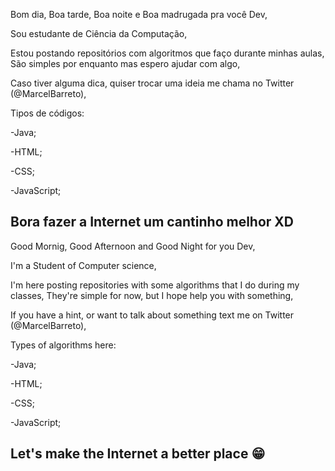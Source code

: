 Bom dia, Boa tarde, Boa noite e Boa madrugada pra você Dev,

Sou estudante de Ciência da Computação,

Estou postando repositórios com algoritmos que faço durante minhas aulas,
São simples por enquanto mas espero ajudar com algo,

Caso tiver alguma dica, quiser trocar uma ideia me chama no Twitter (@MarcelBarreto),

Tipos de códigos:

-Java;

-HTML;

-CSS;

-JavaScript;

Bora fazer a Internet um cantinho melhor XD
--------------------------------------------------

Good Mornig, Good Afternoon and Good Night for you Dev,

I'm a Student of Computer science,

I'm here posting repositories with some algorithms that I do during my classes,
They're simple for now, but I hope help you with something,

If you have a hint, or want to talk about something text me on Twitter (@MarcelBarreto),

Types of algorithms here:

-Java;

-HTML;

-CSS;

-JavaScript;


Let's make the Internet a better place 😁
--------------------------------------------------
